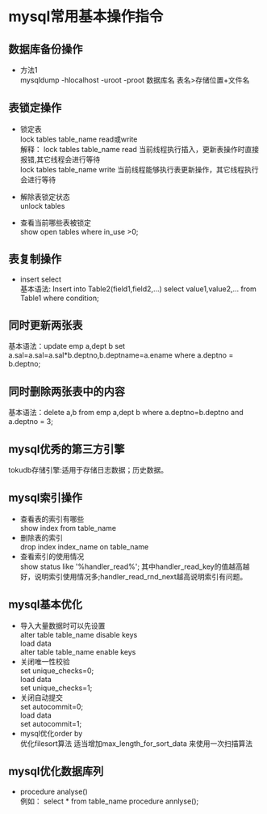 # mysql常用基本操作指令   
## 数据库备份操作   
+ 方法1   
mysqldump -hlocalhost -uroot -proot 数据库名 表名>存储位置+文件名   
## 表锁定操作  
+ 锁定表  
  lock tables table_name read或write  
  解释： lock tables table_name read 当前线程执行插入，更新表操作时直接报错,其它线程会进行等待  
        lock tables table_name write 当前线程能够执行表更新操作，其它线程执行会进行等待    
+ 解除表锁定状态  
  unlock tables  
   
+ 查看当前哪些表被锁定  
  show open tables where in_use >0;  
  
## 表复制操作  
+ insert select  
  基本语法: Insert into Table2(field1,field2,…) select value1,value2,… from Table1 where condition;  
## 同时更新两张表     
  基本语法：update emp a,dept b set a.sal=a.sal=a.sal*b.deptno,b.deptname=a.ename where a.deptno = b.deptno;  

## 同时删除两张表中的内容  
  基本语法：delete a,b from emp a,dept b where a.deptno=b.deptno and a.deptno = 3;
## mysql优秀的第三方引擎  
  tokudb存储引擎:适用于存储日志数据；历史数据。  
## mysql索引操作  
+ 查看表的索引有哪些  
  show index from table_name  
+ 删除表的索引  
  drop index index_name on table_name  
+ 查看索引的使用情况  
  show status like '%handler_read%';  其中handler_read_key的值越高越好，说明索引使用情况多;handler_read_rnd_next越高说明索引有问题。  
## mysql基本优化  
+ 导入大量数据时可以先设置  
alter table table_name disable keys   
load data   
alter table table_name enable keys   
+ 关闭唯一性校验  
set unique_checks=0;  
load data  
set unique_checks=1;  
+ 关闭自动提交  
set autocommit=0;  
load data  
set autocommit=1;  
+ mysql优化order by  
优化filesort算法  适当增加max_length_for_sort_data 来使用一次扫描算法  
## mysql优化数据库列  
+ procedure analyse()  
例如： select * from table_name procedure annlyse();  
